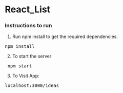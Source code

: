# React_List
### Instructions to run


1. Run npm install to get the required dependencies.

<pre>npm install</pre>

2. To start the server

<pre> npm start </pre>

3. To Visit App:

<pre>localhost:3000/ideas</pre>
